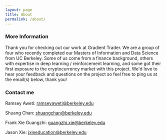 ```yaml
---
layout: page
title: About
permalink: /about/
---
```


### More Information

Thank you for checking out our work at Gradient Trader. We are a group of four who recently completed our Masters of Information and Data Science from UC Berkeley. Some of us come from a finance background, others with expertise in deep learning / reinforcement learning, and some got their first exposure to the cryptocurrency market with this project. We'd love to hear your feedback and questions on the project so feel free to ping us at the email(s) below, thank you!

### Contact me

Ramsey Aweti: [ramseyaweti@berkeley.edu](mailto:ramseyaweti@berkeley.edu)

Shuang Chan: [shuangchan@berkeley.edu](mailto:shuangchan@berkeley.edu)

Frank Xie Guangzhi: [guangzhi.xie@berkeley.edu](mailto:guangzhi.xie@berkeley.edu)

Jason Xie: [jxieeducation@berkeley.edu](mailto:jxieeducation@berkeley.edu)

